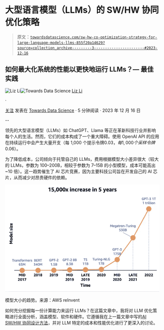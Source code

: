 # 大型语言模型（LLMs）的 SW/HW 协同优化策略

> 原文：[`towardsdatascience.com/sw-hw-co-optimization-strategy-for-large-language-models-llms-855f20a14629?source=collection_archive---------3-----------------------#2023-12-16`](https://towardsdatascience.com/sw-hw-co-optimization-strategy-for-large-language-models-llms-855f20a14629?source=collection_archive---------3-----------------------#2023-12-16)

## 如何最大化系统的性能以更快地运行 LLMs？— 最佳实践

[](https://medium.com/@LizLiAI?source=post_page-----855f20a14629--------------------------------)![Liz Li](https://medium.com/@LizLiAI?source=post_page-----855f20a14629--------------------------------)[](https://towardsdatascience.com/?source=post_page-----855f20a14629--------------------------------)![Towards Data Science](https://towardsdatascience.com/?source=post_page-----855f20a14629--------------------------------) [Liz Li](https://medium.com/@LizLiAI?source=post_page-----855f20a14629--------------------------------)

·

[关注](https://medium.com/m/signin?actionUrl=https%3A%2F%2Fmedium.com%2F_%2Fsubscribe%2Fuser%2Fdc3f793d765a&operation=register&redirect=https%3A%2F%2Ftowardsdatascience.com%2Fsw-hw-co-optimization-strategy-for-large-language-models-llms-855f20a14629&user=Liz+Li&userId=dc3f793d765a&source=post_page-dc3f793d765a----855f20a14629---------------------post_header-----------) 发表在 [Towards Data Science](https://towardsdatascience.com/?source=post_page-----855f20a14629--------------------------------) · 5 分钟阅读 · 2023 年 12 月 16 日

--

[](https://medium.com/m/signin?actionUrl=https%3A%2F%2Fmedium.com%2F_%2Fbookmark%2Fp%2F855f20a14629&operation=register&redirect=https%3A%2F%2Ftowardsdatascience.com%2Fsw-hw-co-optimization-strategy-for-large-language-models-llms-855f20a14629&source=-----855f20a14629---------------------bookmark_footer-----------)

领先的大型语言模型（LLMs）如 ChatGPT、Llama 等正在革新科技行业并影响每个人的生活。然而，它们的成本构成了一个重大障碍。使用 OpenAI API 的应用在持续运行中会产生大量开支（每 1,000 个提示令牌$0.03，每 1,000 个采样令牌$0.06）。

为了降低成本，公司倾向于托管自己的 LLMs，费用根据模型大小差异很大（较大的 LLMs，参数为 100–200B，相较于参数为 7–15B 的小型模型，成本可能高出~10 倍）。这一趋势催生了 AI 芯片竞赛，因为主要科技公司旨在开发自己的 AI 芯片，从而减少对昂贵硬件的依赖。

![](img/c20161743022e1acac02f5a2f4dd573f.png)

模型大小的趋势。来源：AWS reInvent

如何充分挖掘每一份计算能力来运行 LLMs？在这篇文章中，我将对 LLM 优化策略进行全面分析，涵盖模型、软件和硬件。它遵循我在上一篇文章中写的[AI SW/HW 协同设计方法](https://example.org/how-to-co-design-software-hardware-architecture-for-ai-ml-in-a-new-era-b296f2842fe2)，并对 LLM 特定的成本和性能优化进行了更深入的讨论。
